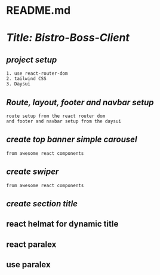 # README.md


# *Title: Bistro-Boss-Client*

## *project setup*
    1. use react-router-dom
    2. tailwind CSS
    3. Daysui

## *Route, layout, footer and navbar setup*
    route setup from the react router dom
    and footer and navbar setup from the daysui

## *create top banner simple carousel*
    from awesome react components

## *create swiper*
    from awesome react components

## *create section title*

## react helmat for dynamic title

## react paralex

## use paralex

